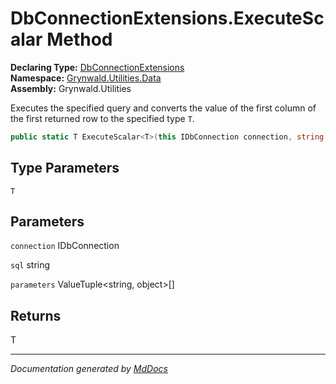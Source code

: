 ﻿<!--  
  <auto-generated>   
    The contents of this file were generated by a tool.  
    Changes to this file may be list if the file is regenerated  
  </auto-generated>   
-->

# DbConnectionExtensions.ExecuteScalar Method

**Declaring Type:** [DbConnectionExtensions](../index.md)  
**Namespace:** [Grynwald.Utilities.Data](../../index.md)  
**Assembly:** Grynwald.Utilities

Executes the specified query and converts the value of the first column of the first returned row to the specified type `T`.

```csharp
public static T ExecuteScalar<T>(this IDbConnection connection, string sql, [TupleElementNames(Mono.Cecil.CustomAttributeArgument[])]params ValueTuple<string, object>[] parameters);
```

## Type Parameters

`T`

## Parameters

`connection`  IDbConnection

`sql`  string

`parameters`  ValueTuple\<string, object\>\[\]

## Returns

T

___

*Documentation generated by [MdDocs](https://github.com/ap0llo/mddocs)*
